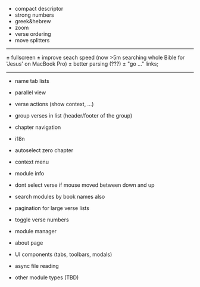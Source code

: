 + compact descriptor
+ strong numbers
+ greek&hebrew
+ zoom
+ verse ordering
+ move splitters

------------------------------------------------------------

± fullscreen
± improve seach speed (now >5m searching whole Bible for 'Jesus' on MacBook Pro)
± better parsing (???)
± "go ..." links;

------------------------------------------------------------

- name tab lists
- parallel view

- verse actions (show context, ...)
- group verses in list (header/footer of the group)
- chapter navigation
- i18n
- autoselect zero chapter
- context menu
- module info
- dont select verse if mouse moved between down and up
- search modules by book names also
- pagination for large verse lists
- toggle verse numbers
- module manager
- about page

- UI components (tabs, toolbars, modals)

- async file reading
- other module types (TBD)